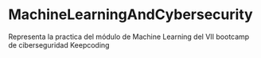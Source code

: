 # MachineLearningAndCybersecurity
Representa la practica del módulo de Machine Learning del VII bootcamp de ciberseguridad Keepcoding
